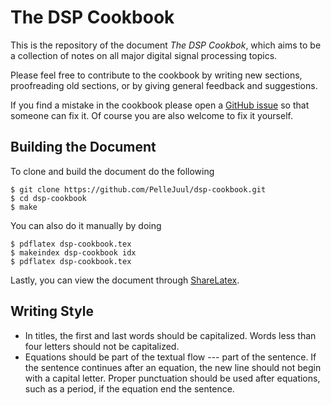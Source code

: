 # The DSP Cookbook
This is the repository of the document *The DSP Cookbok*, which aims to be a collection of notes on all major digital signal processing topics.

Please feel free to contribute to the cookbook by writing new sections, proofreading old sections, or by giving general feedback and suggestions.

If you find a mistake in the cookbook please open a [GitHub issue](https://github.com/PelleJuul/dsp-cookbook/issues) so that someone can fix it. Of course you are also welcome to fix it yourself.

## Building the Document
To clone and build the document do the following

```
$ git clone https://github.com/PelleJuul/dsp-cookbook.git
$ cd dsp-cookbook
$ make
```

You can also do it manually by doing

```
$ pdflatex dsp-cookbook.tex
$ makeindex dsp-cookbook idx
$ pdflatex dsp-cookbook.tex
```

Lastly, you can view the document through [ShareLatex](https://www.sharelatex.com/project/59edb2810c9bbf1a840564fc).

## Writing Style

* In titles, the first and last words should be capitalized. Words less than four letters should not be capitalized.
* Equations should be part of the textual flow --- part of the sentence. If the sentence continues after an equation, the new line should not begin with a capital letter. Proper punctuation should be used after equations, such as a period, if the equation end the sentence.
